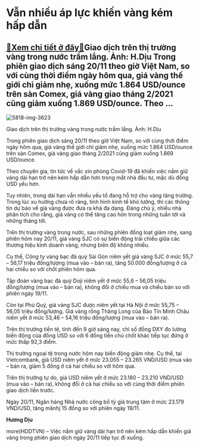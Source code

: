 Vẫn nhiều áp lực khiến vàng kém hấp dẫn
=======================================

[:gift:Xem chi tiết ở đây:gift:](https://hddtvn.com/van-nhieu-ap-luc-khien-vang-kem-hap-dan/)Giao dịch trên thị trường vàng trong nước trầm lắng. Ảnh: H.Dịu Trong phiên giao dịch sáng 20/11 theo giờ Việt Nam, so với cùng thời điểm ngày hôm qua, giá vàng thế giới chỉ giảm nhẹ, xuống mức 1.864 USD/ounce trên sàn Comex, giá vàng giao tháng 2/2021 cũng giảm xuống 1.869 USD/ounce. Theo …
----------------------------------------------------------------------------------------------------------------------------------------------------------------------------------------------------------------------------------------------------------------------------------------------------





![5818-img-3623](https://hddtvn.com/wp-content/uploads/2021/01/5818_IMG_3623.jpg "Giao dịch trên thị trường vàng trong nước vẫn khá trầm lắng. Ảnh: H.Dịu")


Giao dịch trên thị trường vàng trong nước trầm lắng. Ảnh: H.Dịu



Trong phiên giao dịch sáng 20/11 theo giờ Việt Nam, so với cùng thời điểm ngày hôm qua, giá vàng thế giới chỉ giảm nhẹ, xuống mức 1.864 USD/ounce trên sàn Comex, giá vàng giao tháng 2/2021 cũng giảm xuống 1.869 USD/ounce.


Theo chuyên gia, tin tức về vắc xin phòng Covid-19 đã khiến việc nắm giữ vàng dài hạn trở nên kém hấp dẫn hơn trong mắt nhà đầu tư, mặc dù đồng USD yếu hơn.


Tuy nhiên, trong dài hạn vẫn nhiều yếu tố đang hỗ trợ cho vàng tăng trưởng. Trong lúc xu hướng chưa rõ ràng, tình hình kinh tế khó lường, thì các thông tin dự báo về giá vàng được đưa ra khá đa dạng. Đáng chú ý, nhiều nhà phân tích cho rằng, giá vàng có thể tăng cao hơn trong những tuần tới và những tháng tới.


Trên thị trường vàng trong nước, sau những phiên đồng loạt giảm nhẹ, sang phiên hôm nay 20/11, giá vàng SJC có sự biến động trái chiều giữa các thương hiệu kinh doanh vàng, nhưng biên độ không nhiều.


Cụ thể, Công ty vàng bạc đá quý Sài Gòn niêm yết giá vàng SJC ở mức 55,7 – 56,17 triệu đồng/lượng (mua vào – bán ra), tăng 50.000 đồng/lượng ở cả hai chiều so với chốt phiên hôm qua.


Tập đoàn vàng bạc đá quý Doji niêm yết ở mức 55,6 – 56,05 triệu đồng/lượng (mua vào – bán ra), không đổi ở chiều mua và chiều bán so với phiên ngày 19/11.


Còn tại Phú Quý, giá vàng SJC được niêm yết tại Hà Nội ở mức 55,75 – 56,05 triệu đồng/lượng. Giá vàng rồng Thăng Long của Bảo Tín Minh Châu niêm yết ở mức 53,46 – 54,16 triệu đồng/lượng (mua vào – bán ra).


Trên thị trường tiền tệ, tính đến 9 giờ sáng nay, chỉ số đồng DXY đo lường biến động của đồng USD so với 6 đồng tiền chủ chốt khác tiếp tục đứng ở mức thấp 92,3 điểm.


Thị trường ngoại tệ trong nước hôm nay biến động giảm nhẹ. Cụ thể, tại Vietcombank, giá USD niêm yết ở mức 23.055 – 23.265 VND/USD (mua vào – bán ra, giảm 5 đồng ở cả hai chiều so với hôm qua.


Trên thị trường tự do, giá USD niêm yết ở mức 23.180 – 23.210 VND/USD (mua vào – bán ra), không đổi ở cả hai chiều so với cùng thời điểm phiên giao dịch liền trước.


Ngày 20/11, Ngân hàng Nhà nước công bố tỷ giá trung tâm ở mức 23.179 VND/USD, tăng mănhj 15 đồng so với phiên ngày 19/11.




**Hương Dịu**



more(HDDTVN) – Việc nắm giữ vàng dài hạn trở nên kém hấp dẫn khiến giá vàng trong phiên giao dịch ngày 20/11 tiếp tục đi xuống.

